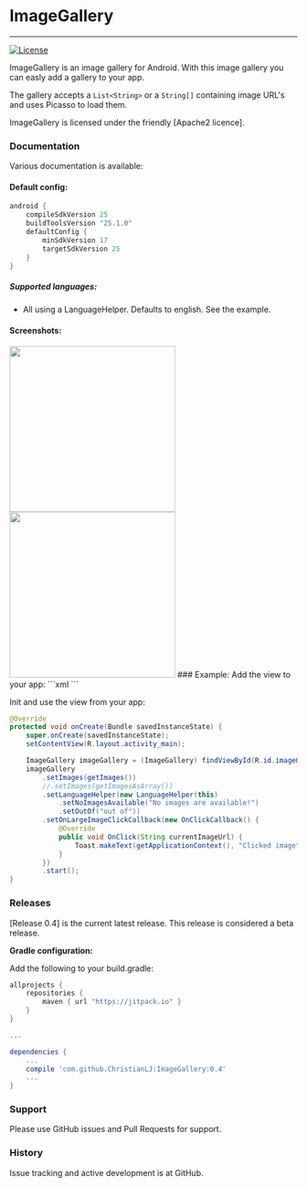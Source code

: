 # ImageGallery 
---------
<!--[![Build Status](https://api.travis-ci.org/ChristianLJ/MaterialEditText.svg)](https://travis-ci.org/ChristianLJ/MaterialEditText)-->
[![License](https://img.shields.io/badge/license-Apache%202-4EB1BA.svg?style=flat-square)](https://opensource.org/licenses/Apache2)

ImageGallery is an image gallery for Android. With this image gallery you can easly add a gallery to your app. 

The gallery accepts a `List<String>` or a `String[]` containing image URL's and uses Picasso to load them.

ImageGallery is licensed under the friendly [Apache2 licence].

### Documentation
Various documentation is available:

#### Default config:
```groovy
android {
    compileSdkVersion 25
    buildToolsVersion "25.1.0"
    defaultConfig {
        minSdkVersion 17
        targetSdkVersion 25
    }
}
```
##### Supported languages:
- All using a LanguageHelper. Defaults to english. See the example.

#### Screenshots:
<img src="https://raw.githubusercontent.com/ChristianLJ/ImageGallery/master/documentation/s1.png" width="290">
<img src="https://raw.githubusercontent.com/ChristianLJ/ImageGallery/master/documentation/s2.png" width="290">
### Example:
Add the view to your app:
```xml
<app.ltaps.imagegallery.ImageGallery
    android:id="@+id/imageGallery"
    android:layout_width="match_parent"
    android:layout_height="match_parent" />
```

Init and use the view from your app:
```java
@Override
protected void onCreate(Bundle savedInstanceState) {
    super.onCreate(savedInstanceState);
    setContentView(R.layout.activity_main);

    ImageGallery imageGallery = (ImageGallery) findViewById(R.id.imageGallery);
    imageGallery
        .setImages(getImages())
        //.setImages(getImagesAsArray())
        .setLanguageHelper(new LanguageHelper(this)
            .setNoImagesAvailable("No images are available!")
            .setOutOf("out of"))
        .setOnLargeImageClickCallback(new OnClickCallback() {
            @Override
            public void OnClick(String currentImageUrl) {
                Toast.makeText(getApplicationContext(), "Clicked image", Toast.LENGTH_LONG).show();
            }
        })
        .start();
}
```


### Releases
[Release 0.4] is the current latest release. This release is considered a beta release.


**Gradle configuration:**

Add the following to your build.gradle:
```groovy
allprojects {
    repositories {
        maven { url "https://jitpack.io" }
    }
}

...

dependencies {
    ...
    compile 'com.github.ChristianLJ:ImageGallery:0.4'
    ...
}
```


### Support
Please use GitHub issues and Pull Requests for support.


### History
Issue tracking and active development is at GitHub.
